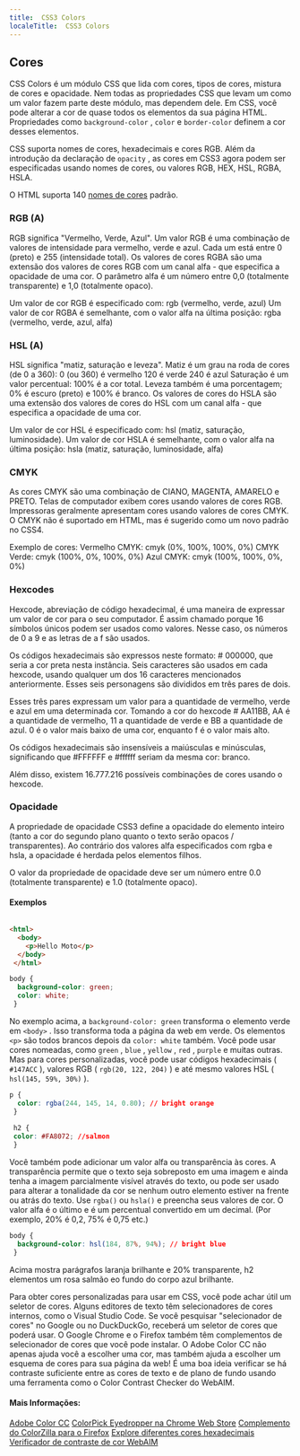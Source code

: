 ```yaml
---
title:  CSS3 Colors
localeTitle:  CSS3 Colors
---
```

## Cores

CSS Colors é um módulo CSS que lida com cores, tipos de cores, mistura de cores e opacidade. Nem todas as propriedades CSS que levam um como um valor fazem parte deste módulo, mas dependem dele. Em CSS, você pode alterar a cor de quase todos os elementos da sua página HTML. Propriedades como `background-color` , `color` e `border-color` definem a cor desses elementos.

CSS suporta nomes de cores, hexadecimais e cores RGB. Além da introdução da declaração de `opacity` , as cores em CSS3 agora podem ser especificadas usando nomes de cores, ou valores RGB, HEX, HSL, RGBA, HSLA.

O HTML suporta 140 [nomes de cores](https://www.w3schools.com/colors/colors_names.asp) padrão.

### RGB (A)

RGB significa "Vermelho, Verde, Azul". Um valor RGB é uma combinação de valores de intensidade para vermelho, verde e azul. Cada um está entre 0 (preto) e 255 (intensidade total). Os valores de cores RGBA são uma extensão dos valores de cores RGB com um canal alfa - que especifica a opacidade de uma cor. O parâmetro alfa é um número entre 0,0 (totalmente transparente) e 1,0 (totalmente opaco).

Um valor de cor RGB é especificado com: rgb (vermelho, verde, azul) Um valor de cor RGBA é semelhante, com o valor alfa na última posição: rgba (vermelho, verde, azul, alfa)

### HSL (A)

HSL significa "matiz, saturação e leveza". Matiz é um grau na roda de cores (de 0 a 360): 0 (ou 360) é vermelho 120 é verde 240 é azul Saturação é um valor percentual: 100% é a cor total. Leveza também é uma porcentagem; 0% é escuro (preto) e 100% é branco. Os valores de cores do HSLA são uma extensão dos valores de cores do HSL com um canal alfa - que especifica a opacidade de uma cor.

Um valor de cor HSL é especificado com: hsl (matiz, saturação, luminosidade). Um valor de cor HSLA é semelhante, com o valor alfa na última posição: hsla (matiz, saturação, luminosidade, alfa)

### CMYK

As cores CMYK são uma combinação de CIANO, MAGENTA, AMARELO e PRETO. Telas de computador exibem cores usando valores de cores RGB. Impressoras geralmente apresentam cores usando valores de cores CMYK. O CMYK não é suportado em HTML, mas é sugerido como um novo padrão no CSS4.

Exemplo de cores: Vermelho CMYK: cmyk (0%, 100%, 100%, 0%) CMYK Verde: cmyk (100%, 0%, 100%, 0%) Azul CMYK: cmyk (100%, 100%, 0%, 0%)

### Hexcodes

Hexcode, abreviação de código hexadecimal, é uma maneira de expressar um valor de cor para o seu computador. É assim chamado porque 16 símbolos únicos podem ser usados ​​como valores. Nesse caso, os números de 0 a 9 e as letras de a f são usados.

Os códigos hexadecimais são expressos neste formato: # 000000, que seria a cor preta nesta instância. Seis caracteres são usados ​​em cada hexcode, usando qualquer um dos 16 caracteres mencionados anteriormente. Esses seis personagens são divididos em três pares de dois.

Esses três pares expressam um valor para a quantidade de vermelho, verde e azul em uma determinada cor. Tomando a cor do hexcode # AA11BB, AA é a quantidade de vermelho, 11 a quantidade de verde e BB a quantidade de azul. 0 é o valor mais baixo de uma cor, enquanto f é o valor mais alto.

Os códigos hexadecimais são insensíveis a maiúsculas e minúsculas, significando que #FFFFFF e #ffffff seriam da mesma cor: branco.

Além disso, existem 16.777.216 possíveis combinações de cores usando o hexcode.

### Opacidade

A propriedade de opacidade CSS3 define a opacidade do elemento inteiro (tanto a cor do segundo plano quanto o texto serão opacos / transparentes). Ao contrário dos valores alfa especificados com rgba e hsla, a opacidade é herdada pelos elementos filhos.

O valor da propriedade de opacidade deve ser um número entre 0.0 (totalmente transparente) e 1.0 (totalmente opaco).

#### Exemplos

```html

<html> 
  <body> 
    <p>Hello Moto</p> 
  </body> 
 </html> 
```

```css
body { 
  background-color: green; 
  color: white; 
 } 
```

No exemplo acima, a `background-color: green` transforma o elemento verde em `<body>` . Isso transforma toda a página da web em verde. Os elementos `<p>` são todos brancos depois da `color: white` também. Você pode usar cores nomeadas, como `green` , `blue` , `yellow` , `red` , `purple` e muitas outras. Mas para cores personalizadas, você pode usar códigos hexadecimais ( `#147ACC` ), valores RGB ( `rgb(20, 122, 204)` ) e até mesmo valores HSL ( `hsl(145, 59%, 30%)` ).

```css
p { 
  color: rgba(244, 145, 14, 0.80); // bright orange 
 } 
 
 h2 { 
 color: #FA8072; //salmon 
 } 
```

Você também pode adicionar um valor alfa ou transparência às cores. A transparência permite que o texto seja sobreposto em uma imagem e ainda tenha a imagem parcialmente visível através do texto, ou pode ser usado para alterar a tonalidade da cor se nenhum outro elemento estiver na frente ou atrás do texto. Use `rgba()` ou `hsla()` e preencha seus valores de cor. O valor alfa é o último e é um percentual convertido em um decimal. (Por exemplo, 20% é 0,2, 75% é 0,75 etc.)

```css
body { 
  background-color: hsl(184, 87%, 94%); // bright blue 
 } 
```

Acima mostra parágrafos laranja brilhante e 20% transparente, h2 elementos um rosa salmão eo fundo do corpo azul brilhante.

Para obter cores personalizadas para usar em CSS, você pode achar útil um seletor de cores. Alguns editores de texto têm selecionadores de cores internos, como o Visual Studio Code. Se você pesquisar "selecionador de cores" no Google ou no DuckDuckGo, receberá um seletor de cores que poderá usar. O Google Chrome e o Firefox também têm complementos de selecionador de cores que você pode instalar. O Adobe Color CC não apenas ajuda você a escolher uma cor, mas também ajuda a escolher um esquema de cores para sua página da web! É uma boa ideia verificar se há contraste suficiente entre as cores de texto e de plano de fundo usando uma ferramenta como o Color Contrast Checker do WebAIM.

#### Mais Informações:

[Adobe Color CC](https://color.adobe.com/) 
[ColorPick Eyedropper na Chrome Web Store](https://chrome.google.com/webstore/detail/colorpick-eyedropper/ohcpnigalekghcmgcdcenkpelffpdolg?hl=en) 
[Complemento do ColorZilla para o Firefox](https://addons.mozilla.org/en-US/firefox/addon/colorzilla/) 
[Explore diferentes cores hexadecimais](http://www.colorhexa.com/) 
[Verificador de contraste de cor WebAIM](https://webaim.org/resources/contrastchecker/)
